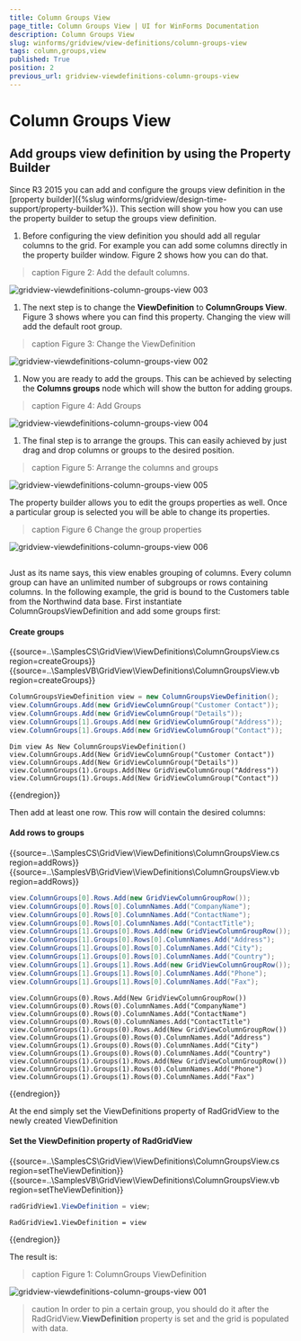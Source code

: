 ```yaml
---
title: Column Groups View
page_title: Column Groups View | UI for WinForms Documentation
description: Column Groups View
slug: winforms/gridview/view-definitions/column-groups-view
tags: column,groups,view
published: True
position: 2
previous_url: gridview-viewdefinitions-column-groups-view
---
```


# Column Groups View

## Add groups view definition by using the Property Builder


Since R3 2015 you can add and configure the groups view definition in the [property builder]({%slug winforms/gridview/design-time-support/property-builder%}). This section will show you how you can use the property builder to setup the groups view definition.

1. Before configuring the view definition you should add all regular columns to the grid. For example you can add some columns directly in the property builder window. Figure 2 shows how you can do that.
            
>caption Figure 2: Add the default columns.

![gridview-viewdefinitions-column-groups-view 003](images/gridview-viewdefinitions-column-groups-view003.gif)

1. The next step is to change the __ViewDefinition__ to __ColumnGroups View__. Figure 3 shows where you can find this property. Changing the view will add the default root group.
            
>caption Figure 3: Change the ViewDefinition

![gridview-viewdefinitions-column-groups-view 002](images/gridview-viewdefinitions-column-groups-view002.png)

1. Now you are ready to add the groups. This can be achieved by selecting the __Columns groups__ node which will show the button for adding groups.
            
>caption Figure 4: Add Groups

![gridview-viewdefinitions-column-groups-view 004](images/gridview-viewdefinitions-column-groups-view004.gif)

1. The final step is to arrange the groups. This can easily achieved by just drag and drop columns or groups to the desired position.
            
>caption Figure 5: Arrange the columns and groups

![gridview-viewdefinitions-column-groups-view 005](images/gridview-viewdefinitions-column-groups-view005.gif)

The property builder allows you to edit the groups properties as well. Once a particular group is selected you will be able to change its properties.
        
>caption Figure 6 Change the group properties

![gridview-viewdefinitions-column-groups-view 006](images/gridview-viewdefinitions-column-groups-view006.png)

## 

Just as its name says, this view enables grouping of columns. Every column group can have an unlimited number of subgroups or rows containing columns. In the following example, the grid is bound to the Customers table from the Northwind data base. First instantiate ColumnGroupsViewDefinition and add some groups first:

#### Create groups

{{source=..\SamplesCS\GridView\ViewDefinitions\ColumnGroupsView.cs region=createGroups}} 
{{source=..\SamplesVB\GridView\ViewDefinitions\ColumnGroupsView.vb region=createGroups}} 

````C#
ColumnGroupsViewDefinition view = new ColumnGroupsViewDefinition();
view.ColumnGroups.Add(new GridViewColumnGroup("Customer Contact"));
view.ColumnGroups.Add(new GridViewColumnGroup("Details"));
view.ColumnGroups[1].Groups.Add(new GridViewColumnGroup("Address"));
view.ColumnGroups[1].Groups.Add(new GridViewColumnGroup("Contact"));

````
````VB.NET
Dim view As New ColumnGroupsViewDefinition()
view.ColumnGroups.Add(New GridViewColumnGroup("Customer Contact"))
view.ColumnGroups.Add(New GridViewColumnGroup("Details"))
view.ColumnGroups(1).Groups.Add(New GridViewColumnGroup("Address"))
view.ColumnGroups(1).Groups.Add(New GridViewColumnGroup("Contact"))

````

{{endregion}}

Then add at least one row. This row will contain the desired columns: 

#### Add rows to groups

{{source=..\SamplesCS\GridView\ViewDefinitions\ColumnGroupsView.cs region=addRows}} 
{{source=..\SamplesVB\GridView\ViewDefinitions\ColumnGroupsView.vb region=addRows}} 

````C#
view.ColumnGroups[0].Rows.Add(new GridViewColumnGroupRow());
view.ColumnGroups[0].Rows[0].ColumnNames.Add("CompanyName");
view.ColumnGroups[0].Rows[0].ColumnNames.Add("ContactName");
view.ColumnGroups[0].Rows[0].ColumnNames.Add("ContactTitle");
view.ColumnGroups[1].Groups[0].Rows.Add(new GridViewColumnGroupRow());
view.ColumnGroups[1].Groups[0].Rows[0].ColumnNames.Add("Address");
view.ColumnGroups[1].Groups[0].Rows[0].ColumnNames.Add("City");
view.ColumnGroups[1].Groups[0].Rows[0].ColumnNames.Add("Country");
view.ColumnGroups[1].Groups[1].Rows.Add(new GridViewColumnGroupRow());
view.ColumnGroups[1].Groups[1].Rows[0].ColumnNames.Add("Phone");
view.ColumnGroups[1].Groups[1].Rows[0].ColumnNames.Add("Fax");

````
````VB.NET
view.ColumnGroups(0).Rows.Add(New GridViewColumnGroupRow())
view.ColumnGroups(0).Rows(0).ColumnNames.Add("CompanyName")
view.ColumnGroups(0).Rows(0).ColumnNames.Add("ContactName")
view.ColumnGroups(0).Rows(0).ColumnNames.Add("ContactTitle")
view.ColumnGroups(1).Groups(0).Rows.Add(New GridViewColumnGroupRow())
view.ColumnGroups(1).Groups(0).Rows(0).ColumnNames.Add("Address")
view.ColumnGroups(1).Groups(0).Rows(0).ColumnNames.Add("City")
view.ColumnGroups(1).Groups(0).Rows(0).ColumnNames.Add("Country")
view.ColumnGroups(1).Groups(1).Rows.Add(New GridViewColumnGroupRow())
view.ColumnGroups(1).Groups(1).Rows(0).ColumnNames.Add("Phone")
view.ColumnGroups(1).Groups(1).Rows(0).ColumnNames.Add("Fax")

````

{{endregion}} 

At the end simply set the ViewDefinitions property of RadGridView to the newly created ViewDefinition

#### Set the ViewDefinition property of RadGridView

{{source=..\SamplesCS\GridView\ViewDefinitions\ColumnGroupsView.cs region=setTheViewDefinition}} 
{{source=..\SamplesVB\GridView\ViewDefinitions\ColumnGroupsView.vb region=setTheViewDefinition}} 

````C#
radGridView1.ViewDefinition = view;

````
````VB.NET
RadGridView1.ViewDefinition = view

````

{{endregion}} 

The result is:
        
>caption Figure 1: ColumnGroups ViewDefinition

![gridview-viewdefinitions-column-groups-view 001](images/gridview-viewdefinitions-column-groups-view001.jpg)

>caution In order to pin a certain group, you should do it after the RadGridView.__ViewDefinition__ property is set and the grid is populated with data. 
